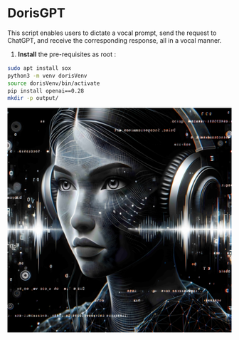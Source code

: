 # DorisGPT

This script enables users to dictate a vocal prompt, send the request to ChatGPT, and receive the corresponding response, all in a vocal manner.

  1. **Install** the pre-requisites as root :
```bash
sudo apt install sox
python3 -m venv dorisVenv
source dorisVenv/bin/activate
pip install openai==0.28
mkdir -p output/
```

<p align="center">
  <img src="dorisgpt.jpg" alt="doris image"/>
</p>
